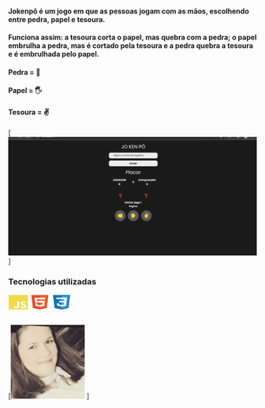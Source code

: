#### Jokenpô é um jogo em que as pessoas jogam com as mãos, escolhendo entre pedra, papel e tesoura.

####  Funciona assim: a tesoura corta o papel, mas quebra com a pedra; o papel embrulha a pedra, mas é cortado pela tesoura e a pedra quebra a tesoura e é embrulhada pelo papel.

#### Pedra = 👊
#### Papel = 🖐️
#### Tesoura = ✌️


[<img src ="src/img/tela-jogo.gif">]

### Tecnologias utilizadas
<div flex-direction: row>

<img align="center" alt="Js" height="30" width="40" src="https://raw.githubusercontent.com/devicons/devicon/master/icons/javascript/javascript-plain.svg">
 <!-- <img align="center" alt="react" height="30" width="40" src="https://github.com/devicons/devicon/blob/master/icons/react/react-original.svg "> -->

  <img align="center" alt="HTML" height="30" width="40" src="https://raw.githubusercontent.com/devicons/devicon/master/icons/html5/html5-original.svg">
  <img align="center" alt="CSS" height="30" width="40" src="https://raw.githubusercontent.com/devicons/devicon/master/icons/css3/css3-original.svg">

  <br>
  <br>

[<img  height="150" width="150" src="src/img/marcia.jpeg"> ]